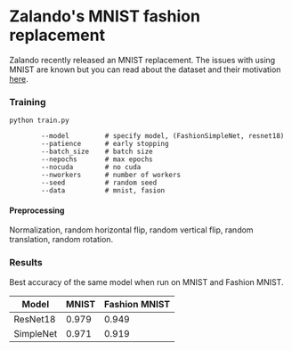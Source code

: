 # Zalando's MNIST fashion replacement

Zalando recently released an MNIST replacement. The issues with using MNIST are
known but you can read about the dataset and their motivation [here](https://github.com/zalandoresearch/fashion-mnist).

### Training
```
python train.py

        --model         # specify model, (FashionSimpleNet, resnet18)
        --patience      # early stopping
        --batch_size    # batch size
        --nepochs       # max epochs
        --nocuda        # no cuda
        --nworkers      # number of workers
        --seed          # random seed
        --data          # mnist, fasion
```

#### Preprocessing

Normalization, random horizontal flip, random vertical flip, random translation, random rotation.

### Results
Best accuracy of the same model when run on MNIST and Fashion MNIST.

|Model|MNIST|Fashion MNIST|
|---|---|---|
|ResNet18| 0.979 | 0.949|
|SimpleNet|0.971|0.919|

